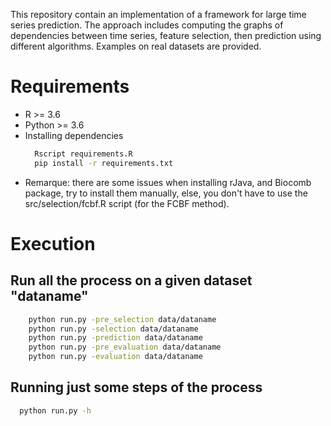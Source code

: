 
This repository contain an implementation of a framework for large time series prediction. The approach includes computing the  graphs of dependencies between time series, feature selection, then prediction using different algorithms.
Examples on real datasets are provided.

# Requirements

  * R >= 3.6
  * Python >= 3.6
  * Installing dependencies
    ```bash
      Rscript requirements.R
      pip install -r requirements.txt
    ```
  * Remarque: there are some issues when installing rJava, and Biocomb package, try to install them manually, else, you don't have to
  	use the src/selection/fcbf.R script (for the FCBF method).


# Execution

## Run all the process on a given dataset "dataname"
```bash
	python run.py -pre_selection data/dataname
	python run.py -selection data/dataname
	python run.py -prediction data/dataname
	python run.py -pre_evaluation data/dataname
	python run.py -evaluation data/dataname

```
## Running just some steps of the process
```bash
  python run.py -h
```
